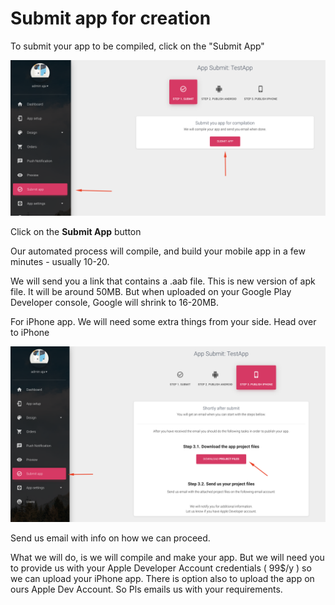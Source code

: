# Submit app for creation

To submit your app to be compiled, click on the "Submit App"

![](../.gitbook/assets/submit_app.png)

Click on the **Submit App** button

Our automated process will compile, and build your mobile app in a few minutes - usually 10-20.

We will send you a link that contains a .aab file. This is new version of apk file. It will be around 50MB. But when uploaded on your Google Play Developer console, Google will shrink to 16-20MB. 



For iPhone app. We will need some extra things from your side. Head over to iPhone

![](../.gitbook/assets/send_files.png)

Send us email with info on how we can proceed. 

What we will do, is we will compile and make your app. But we will need you to provide us with your Apple Developer Account credentials \( 99$/y \) so we can upload your iPhone app. There is option also to upload the app on ours Apple Dev Account. So Pls emails us with your requirements.



